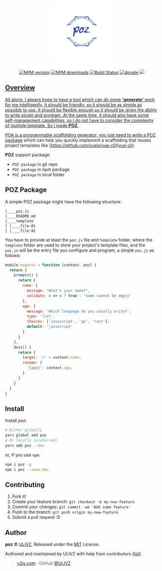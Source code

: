 <p align="center">
<img src=".media/poz.png" width="180" />
</p>

<p align="center">
<br>
<a href="https://npmjs.com/package/poz"><img src="https://img.shields.io/npm/v/sao.svg?style=flat" alt="NPM version"></a> 
<a href="https://npmjs.com/package/poz"><img src="https://img.shields.io/npm/dm/poz.svg?style=flat" alt="NPM downloads"></a> 
<a href="https://circleci.com/gh/ulivz/poz"><img src="https://img.shields.io/circleci/project/ulivz/poz/master.svg?style=flat" alt="Build Status"></a> 
<a href="https://github.com/ulivz/donate"><img src="https://img.shields.io/badge/$-donate-ff69b4.svg?maxAge=2592000&amp;style=flat" alt="donate"></a> 
<a href="https://codecov.io/gh/ulivz/poz" alt="codecov"> <img src="https://codecov.io/gh/ulivz/poz/branch/master/graph/badge.svg?maxAge=2592000&amp;style=flat"></img>
</p>


## Overview

All along, I always hope to have a tool which can do some __'generate'__ work for me intelligently, it should be friendly, so it should be as simple as possible to use. It should be flexible enough so it should be given the ability to write plugin and program. At the same time, it should also have some self-management capabilities, so I do not have to consider the complexity of mulitple template. So I made **POZ**.

POA is a programmable scaffolding generator, you just need to write a [POZ package](#POZ-package) which can help you quickly implement a scaffolding that reuses project templates like [https://github.com/vuejs/vue-cli](vue-cli).

**POZ** support package:

- `POZ package` in git repo
- `POZ package` in npm package
- `POZ package` in local folder

## POZ Package

A simple POZ package might have the following structure:

```
|____poz.js
|____README.md
|____template
| |____file-01
| |____file-02
```

You have to provide at least the `poz.js` file and `template` folder, where the `template` folder are used to store your project's template files, and the `poz.js` will be the entry file you configure and program, a simple `poz.js` as follows:

```js
module.exports = function (context, poz) {
  return {
    prompts() {
      return {
        name: {
          message: "What's your name?",
          validate: v => v ? true : 'name cannot be empty'
        },
        age: {
          message: 'Which language do you usually write?',
          type: 'list',
          choices: ['javascript', 'go', 'rust'],
          default: 'javascript'
        }
      }
    },
    dest() {
      return {
        target: '/' + context.name,
        rename: {
          '{age}': context.age,
        }
      }
    }
  }
}
```

## Install

Install _poz_:

```bash
# Either globally
yarn global add poz
# Or locally (preferred)
yarn add poz --dev
```

or, If you use `npm`:

```bash
npm i poz -g
npm i poz --save-dev
```

## Contributing

1. Fork it!
2. Create your feature branch: `git checkout -b my-new-feature`
3. Commit your changes: `git commit -am 'Add some feature'`
4. Push to the branch: `git push origin my-new-feature`
5. Submit a pull request :D

## Author

**poz** © [ULIVZ](https://github.com/ulivz), Released under the [MIT](./LICENSE) License.

Authored and maintained by ULIVZ with help from contributors ([list](https://github.com/ulivz/poz/contributors)).

> [v2js.com](http://v2js.com) · GitHub [@ULIVZ](https://github.com/ulivz)

